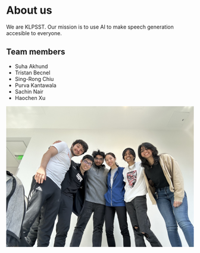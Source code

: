 # About us

We are KLPSST. Our mission is to use AI to make speech generation accesible to everyone.

## Team members

- Suha Akhund
- Tristan Becnel
- Sing-Rong Chiu
- Purva Kantawala
- Sachin Nair
- Haochen Xu

![group photo](<../KLPSST%20(2).jpg>)
